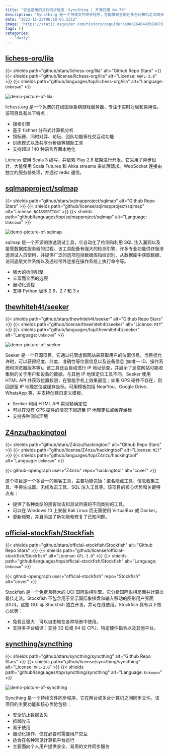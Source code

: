 ```yaml
---
title: "安全易用的文件同步程序：Syncthing | 开源日报 No.70"
description: "Syncthing 是一个持续文件同步程序，它能够安全地在多台计算机之间同步文件。它具有多种核心优势，包括安全防止数据丢失、抵御攻击、易于使用、自动化操作以及适用于各种常见计算机平台。Syncthing 主要面向个人用户，为他们提供安全、易用的文件同步服务。无论您是在家还是在办公室，Syncthing 都能帮助您轻松地同步和备份文件，确保您的数据始终安全可靠。"
date: "2023-11-23T06:10:05.531Z"
image: "https://static.osguider.com/history/osguider/e98d2640443b886701874439d17c5e2b.png"
tags: []
categories:
  - "daily"
---
```


## [lichess-org/lila](https://github.com/lichess-org/lila)

{{< shields path="github/stars/lichess-org/lila" alt="Github Repo Stars" >}} {{< shields path="github/license/lichess-org/lila" alt="License: `AGPL-3.0`" >}} {{< shields path="github/languages/top/lichess-org/lila" alt="Language: `Unknown`" >}}

![demo-picture-of-lila](https://static.osguider.com/history/2023/90208be59b030ee26b7ed367b7623bca.png)

lichess.org 是一个免费的在线国际象棋游戏服务器，专注于实时对局和易用性。该项目具有以下特点：

- 搜索引擎
- 基于 fishnet 分布式计算机分析
- 锦标赛、同时对弈、论坛、团队功能等社交互动功能
- 训练模式以及共享分析板等辅助工具
- 支持超过 140 种语言界面本地化

Lichess 使用 Scala 3 编写，并依赖 Play 2.8 框架进行开发。它采用了异步设计，大量使用 Scala Futures 和 Akka streams 来处理请求。WebSocket 连接由独立的服务器处理，并通过 redis 通信。

## [sqlmapproject/sqlmap](https://github.com/sqlmapproject/sqlmap)

{{< shields path="github/stars/sqlmapproject/sqlmap" alt="Github Repo Stars" >}} {{< shields path="github/license/sqlmapproject/sqlmap" alt="License: `NOASSERTION`" >}} {{< shields path="github/languages/top/sqlmapproject/sqlmap" alt="Language: `Unknown`" >}}

![demo-picture-of-sqlmap](https://static.osguider.com/history/osguider/4a747b494d366d9c451a32258cfa9cc9.png)

sqlmap 是一个开源的渗透测试工具，它自动化了检测和利用 SQL 注入漏洞以及接管数据库服务器的过程。该工具配备有强大的检测引擎、许多专业功能供终极渗透测试人员使用，并提供广泛的选项包括数据库指纹识别、从数据库中获取数据、访问底层文件系统以及通过带外连接在操作系统上执行命令等。

- 强大的检测引擎
- 丰富而全面的选项
- 自动化流程
- 支持 Python 版本 2.6，2.7 和 3.x

## [thewhiteh4t/seeker](https://github.com/thewhiteh4t/seeker)

{{< shields path="github/stars/thewhiteh4t/seeker" alt="Github Repo Stars" >}} {{< shields path="github/license/thewhiteh4t/seeker" alt="License: `MIT`" >}} {{< shields path="github/languages/top/thewhiteh4t/seeker" alt="Language: `Unknown`" >}}

![demo-picture-of-seeker](https://static.osguider.com/history/2023/9bdd998ce9f06e3595effd869bc454d8.png)

Seeker 是一个开源项目，它通过托管虚假网站来获取用户的位置信息。当目标允许时，可以获得经度、纬度、准确性等位置信息以及设备信息 (如唯一 ID、操作系统和浏览器版本等)。该工具还会自动进行 IP 地址侦查，并展示了恶意网站可能收集到的关于用户和设备的数据。与其他 IP 地理定位工具不同，Seeker 使用 HTML API 并获取位置权限，在智能手机上效果最佳；如果 GPS 硬件不存在，则回退至 IP 地理定位或缓存坐标。可用模板包括 NearYou、Google Drive、WhatsApp 等，并支持创建自定义模板。

- Seeker 利用 HTML API 实现精确定位
- 可以在没有 GPS 硬件的情况下回退至 IP 地理定位或缓存坐标
- 支持多种测试环境

## [Z4nzu/hackingtool](https://github.com/Z4nzu/hackingtool)

{{< shields path="github/stars/Z4nzu/hackingtool" alt="Github Repo Stars" >}} {{< shields path="github/license/Z4nzu/hackingtool" alt="License: `MIT`" >}} {{< shields path="github/languages/top/Z4nzu/hackingtool" alt="Language: `Unknown`" >}}

{{< github-opengraph user="Z4nzu" repo="hackingtool" alt="cover" >}}

这个项目是一个多合一的黑客工具，主要功能包括：匿名隐藏工具、信息收集工具、字典生成器、无线攻击工具、SQL 注入工具等。该项目的核心优势和关键特点有：

- 提供了各种类型的黑客攻击和测试所需的不同类别的工具。
- 可以在 Windows 10 上安装 Kali Linux 而无需使用 VirtualBox 或 Docker。
- 更新频繁，并且添加了新功能和修复了已知问题。

## [official-stockfish/Stockfish](https://github.com/official-stockfish/Stockfish)

{{< shields path="github/stars/official-stockfish/Stockfish" alt="Github Repo Stars" >}} {{< shields path="github/license/official-stockfish/Stockfish" alt="License: `GPL-3.0`" >}} {{< shields path="github/languages/top/official-stockfish/Stockfish" alt="Language: `Unknown`" >}}

{{< github-opengraph user="official-stockfish" repo="Stockfish" alt="cover" >}}

Stockfish 是一个免费且强大的 UCI 国际象棋引擎。它分析国际象棋局面并计算出最佳走法。Stockfish 不包含用于显示国际象棋盘和输入移动的图形用户界面 (GUI)，这些 GUI 与 Stockfish 独立开发，并可在线使用。Stockfish 具有以下核心优势：

- 免费且强大：可以自由地在各种场景中使用。
- 支持多平台编译：支持 32 位或 64 位 CPU、特定硬件指令以及其他平台。

## [syncthing/syncthing](https://github.com/syncthing/syncthing)

{{< shields path="github/stars/syncthing/syncthing" alt="Github Repo Stars" >}} {{< shields path="github/license/syncthing/syncthing" alt="License: `MPL-2.0`" >}} {{< shields path="github/languages/top/syncthing/syncthing" alt="Language: `Unknown`" >}}

![demo-picture-of-syncthing](https://static.osguider.com/history/2023/83c74b1bf1b1a379236e7d616f0d49a0.png)

Syncthing 是一个持续文件同步程序，它在两台或多台计算机之间同步文件。该项目的主要功能和核心优势包括：

- 安全防止数据丢失
- 抵御攻击
- 易于使用
- 自动化操作，仅在必要时需要用户交互
- 适合在各种常见计算机平台运行
- 主要面向个人用户提供安全、易用的文件同步服务
